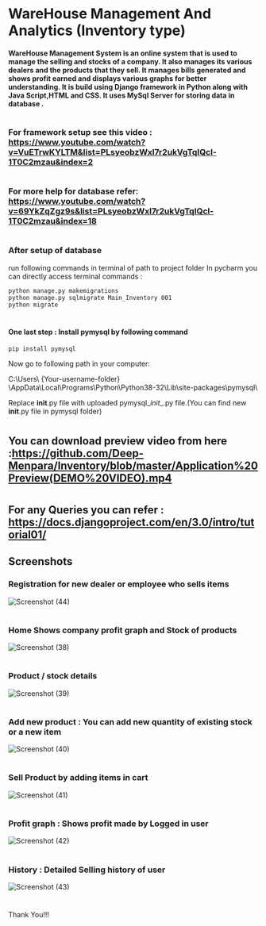 
# WareHouse Management And Analytics (Inventory type)
#### WareHouse Management System is an online system that is used to manage the selling and stocks of a company. It also manages its various dealers and the products that they sell. It manages bills generated and shows profit earned and displays various graphs for better understanding. It is build using Django framework in Python along with Java Script,HTML and CSS. It uses MySql Server for storing data in database .
#

### For framework setup see this video : https://www.youtube.com/watch?v=VuETrwKYLTM&list=PLsyeobzWxl7r2ukVgTqIQcl-1T0C2mzau&index=2
#
### For more help for database refer: https://www.youtube.com/watch?v=69YkZqZgz9s&list=PLsyeobzWxl7r2ukVgTqIQcl-1T0C2mzau&index=18
#
### After setup of database
run following commands in terminal of path to project folder
In pycharm you can directly access terminal
commands :
```
python manage.py makemigrations
python manage.py sqlmigrate Main_Inventory 001
python migrate
```
#
#### One last step : Install pymysql by following command
``` pip install pymysql ```

Now go to following path in your computer:

C:\Users\ {Your-username-folder} \AppData\Local\Programs\Python\Python38-32\Lib\site-packages\pymysql\

Replace __init__.py file with uploaded pymysql\__init__.py file.(You can find new __init__.py file in pymysql folder)

#
## You can download preview video from here :https://github.com/Deep-Menpara/Inventory/blob/master/Application%20Preview(DEMO%20VIDEO).mp4

#

## For any Queries you can refer : https://docs.djangoproject.com/en/3.0/intro/tutorial01/




## Screenshots

### Registration for new dealer or employee who sells items
![Screenshot (44)](https://user-images.githubusercontent.com/30389552/79066298-75d49b00-7cd4-11ea-8355-7b8c54576b3e.png)

#

### Home Shows company profit graph and Stock of products
![Screenshot (38)](https://user-images.githubusercontent.com/30389552/79066313-a3214900-7cd4-11ea-94f2-2bd489fe6219.png)

#

### Product / stock details
![Screenshot (39)](https://user-images.githubusercontent.com/30389552/79066328-c21fdb00-7cd4-11ea-82b2-0f0b85d47eda.png)

#

### Add new product : You can add new quantity of existing stock or a new item
![Screenshot (40)](https://user-images.githubusercontent.com/30389552/79066340-d2d05100-7cd4-11ea-8eac-f5ca7dd2dd2b.png)

#

### Sell Product by adding items in cart
![Screenshot (41)](https://user-images.githubusercontent.com/30389552/79066357-e54a8a80-7cd4-11ea-999e-bcb4e638d5fd.png)

#

### Profit graph : Shows profit made by Logged in user
![Screenshot (42)](https://user-images.githubusercontent.com/30389552/79066385-2773cc00-7cd5-11ea-9b7b-d78d70fc400f.png)

#

### History : Detailed Selling history of user
![Screenshot (43)](https://user-images.githubusercontent.com/30389552/79066408-55f1a700-7cd5-11ea-8c5c-80b1c803dbed.png)

#
Thank You!!!
